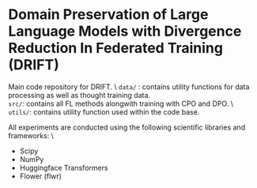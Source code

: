 # Domain Preservation of Large Language Models with Divergence Reduction In Federated Training (DRIFT)
Main code repository for DRIFT. \\
`data/` : contains utility functions for data processing as well as thought training data.  
`src/`: contains all FL methods alongwith training with CPO and DPO. \\
`utils/`: contains utility function used within the code base.

All experiments are conducted using the following scientific libraries and frameworks: \\
- Scipy
- NumPy
- Huggingface Transformers
- Flower (flwr)
